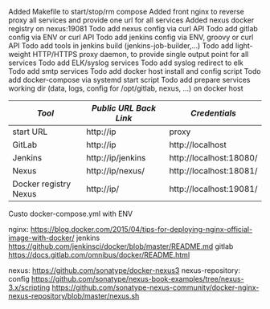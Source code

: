 Added Makefile to start/stop/rm compose
Added front nginx to reverse proxy all services and provide one url for all services
Added nexus docker registry on nexus:19081
Todo add nexus config via curl API
Todo add gitlab config via ENV or curl API
Todo add jenkins config via ENV, groovy or curl API
Todo add tools in jenkins build (jenkins-job-builder,...)
Todo add light-weight HTTP/HTTPS proxy daemon, to provide single output point for all services
Todo add ELK/syslog services
Todo add syslog redirect to elk
Todo add smtp services
Todo add docker host install and config script
Todo add docker-compose via systemd start script
Todo add prepare services working dir (data, logs, config for /opt/gitlab, nexus, ...) on docker host

| *Tool* | *Public URL* *Back Link* | *Credentials* |
| ------------- | ------------- | ------------- |
| start URL | http://ip | proxy | |
| GitLab | http://ip | http://localhost | root/5iveL!fe |
| Jenkins | http://ip/jenkins | http://localhost:18080/ | no login required |
| Nexus | http://ip/nexus/ | http://localhost:18081/ | admin/admin123 |
| Docker registry Nexus | http://ip/ | http://localhost:19081/ | admin/admin123 |

Custo docker-compose.yml with ENV

nginx:
https://blog.docker.com/2015/04/tips-for-deploying-nginx-official-image-with-docker/
jenkins
https://github.com/jenkinsci/docker/blob/master/README.md
gitlab
https://docs.gitlab.com/omnibus/docker/README.html

nexus:
https://github.com/sonatype/docker-nexus3
nexus-repository: config
https://github.com/sonatype/nexus-book-examples/tree/nexus-3.x/scripting
https://github.com/sonatype-nexus-community/docker-nginx-nexus-repository/blob/master/nexus.sh

